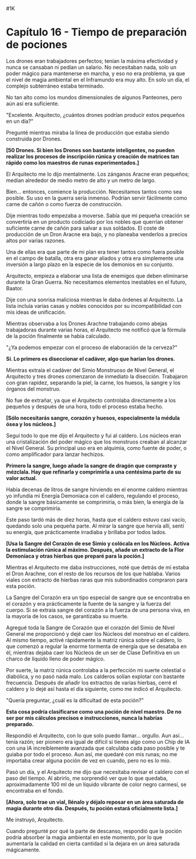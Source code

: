 
#1K 

# Capítulo 16 - Tiempo de preparación de pociones


Los drones eran trabajadores perfectos; tenían la máxima efectividad y nunca se cansaban ni pedían un salario. No necesitaban nada, solo un poder mágico para mantenerse en marcha, y eso no era problema, ya que el nivel de magia ambiental en el Inframundo era muy alto. En solo un día, el complejo subterráneo estaba terminado.

No tan alto como los mundos dimensionales de algunos Panteones, pero aún así era suficiente.

"Excelente. Arquitecto, ¿cuántos drones podrían producir estos pequeños en un día?"

Pregunté mientras miraba la línea de producción que estaba siendo construida por Drones.

**[50 Drones. Si bien los Drones son bastante inteligentes, no pueden realizar los procesos de inscripción rúnica y creación de matrices tan rápido como los maestros de runas experimentados.]**

El Arquitecto me lo dijo mentalmente. Los zánganos Aracne eran pequeños; medían alrededor de medio metro de alto y un metro de largo.

Bien... entonces, comience la producción. Necesitamos tantos como sea posible. Su uso en la guerra sería inmenso. Podrían servir fácilmente como carne de cañón o como fuerza de construcción.

Dije mientras todo empezaba a moverse. Sabía que mi pequeña creación se convertiría en un producto codiciado por los nobles que querrían obtener suficiente carne de cañón para salvar a sus soldados. El coste de producción de un Dron Aracne era bajo, y no planeaba venderlos a precios altos por varias razones.

Una de ellas era que parte de mi plan era tener tantos como fuera posible en el campo de batalla, otra era ganar aliados y otra era simplemente una inversión a largo plazo en la especie de los demonios en su conjunto.

Arquitecto, empieza a elaborar una lista de enemigos que deben eliminarse durante la Gran Guerra. No necesitamos elementos inestables en el futuro, Baator.

Dije con una sonrisa maliciosa mientras le daba órdenes al Arquitecto. La lista incluía varias casas y nobles conocidos por su incompatibilidad con mis ideas de unificación.

Mientras observaba a los Drones Arachne trabajando como abejas trabajadoras durante varias horas, el Arquitecto me notificó que la fórmula de la poción finalmente se había calculado.

"¿Ya podemos empezar con el proceso de elaboración de la cerveza?"

**Sí. Lo primero es diseccionar el cadáver, algo que harían los drones.**

Mientras extraía el cadáver del Simio Monstruoso de Nivel General, el Arquitecto y tres drones comenzaron de inmediato la disección. Trabajaron con gran rapidez, separando la piel, la carne, los huesos, la sangre y los órganos del monstruo.

No fue de extrañar, ya que el Arquitecto controlaba directamente a los pequeños y después de una hora, todo el proceso estaba hecho.

**[Sólo necesitarás sangre, corazón y huesos, especialmente la médula ósea y los núcleos.]**

Seguí todo lo que me dijo el Arquitecto y fui al caldero. Los núcleos eran una cristalización del poder mágico que los monstruos creaban al alcanzar el Nivel General. Su principal uso era en alquimia, como fuente de poder, o como amplificador para lanzar hechizos.

**Primero la sangre, luego añade la sangre de dragón que compraste y mézclala. Hay que refinarla y comprimirla a una centésima parte de su valor actual.**

Había decenas de litros de sangre hirviendo en el enorme caldero mientras yo infundía mi Energía Demoniaca con el caldero, regulando el proceso, donde la sangre básicamente se comprimiría, o más bien, la energía de la sangre se comprimiría.

Este paso tardó más de diez horas, hasta que el caldero estuvo casi vacío, quedando solo una pequeña parte. Al mirar la sangre que hervía allí, sentí su energía, que prácticamente irradiaba y brillaba por todos lados.

**[Usa la Sangre del Corazón de ese Simio y colócala en los Núcleos. Activa la estimulación rúnica al máximo. Después, añade un extracto de la Flor Demoníaca y otras hierbas que preparé para la poción.]**

Mientras el Arquitecto me daba instrucciones, noté que detrás de mí estaba el Dron Arachne, con el resto de los recursos de los que hablaba. Varios viales con extracto de hierbas raras que mis subordinados compraron para esta poción.

La Sangre del Corazón era un tipo especial de sangre que se encontraba en el corazón y era prácticamente la fuente de la sangre y la fuerza del cuerpo. Si se extraía sangre del corazón a la fuerza de una persona viva, en la mayoría de los casos, se garantizaba su muerte.

Agregué toda la Sangre de Corazón que el corazón del Simio de Nivel General me proporcionó y dejé caer los Núcleos del monstruo en el caldero. Al mismo tiempo, activé rápidamente la matriz rúnica sobre el caldero, lo que comenzó a regular la enorme tormenta de energía que se desataba en él, mientras dejaba caer los Núcleos de un ser de Clase Definitiva en un charco de líquido lleno de poder mágico.

Por suerte, la matriz rúnica controlaba a la perfección mi suerte celestial o diabólica, y no pasó nada malo. Los calderos solían explotar con bastante frecuencia. Después de añadir los extractos de varias hierbas, cerré el caldero y lo dejé así hasta el día siguiente, como me indicó el Arquitecto.

"Quería preguntar, ¿cuál es la dificultad de esta poción?"

**Esta cosa podría clasificarse como una poción de nivel maestro. De no ser por mis cálculos precisos e instrucciones, nunca la habrías preparado.**

Respondió el Arquitecto, con lo que solo puedo llamar... orgullo. Aun así... tenía razón; ser pionero era igual de difícil si tienes algo como un Chip de IA con una IA increíblemente avanzada que calculaba cada paso posible y te guiaba por todo el proceso. Aun así, me quedaré con mis runas; no me importaba crear alguna poción de vez en cuando, pero no es lo mío.

Pasó un día, y el Arquitecto me dijo que necesitaba revisar el caldero con el paso del tiempo. Al abrirlo, me sorprendió ver que lo que quedaba, aproximadamente 100 ml de un líquido vibrante de color negro carmesí, se encontraba en el fondo.

**[Ahora, solo trae un vial, llénalo y déjalo reposar en un área saturada de magia durante otro día. Después, tu poción estará oficialmente lista.]**

Me instruyó, Arquitecto.

Cuando pregunté por qué la parte de descanso, respondió que la poción podría absorber la magia ambiental en este momento, por lo que aumentaría la calidad en cierta cantidad si la dejara en un área saturada mágicamente.